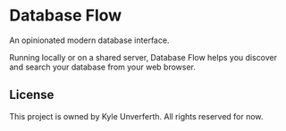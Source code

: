 # Database Flow

An opinionated modern database interface.

Running locally or on a shared server, Database Flow helps you discover and search your database from your web browser.

## License

This project is owned by Kyle Unverferth. All rights reserved for now.
